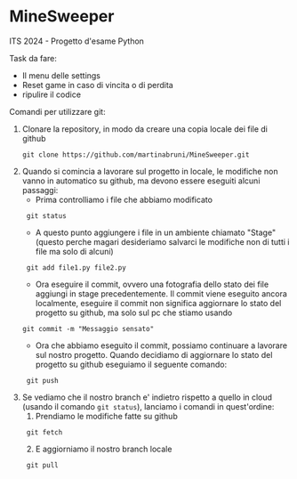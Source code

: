 # MineSweeper
ITS 2024 - Progetto d'esame Python

Task da fare:
- Il menu delle settings
- Reset game in caso di vincita o di perdita
- ripulire il codice


Comandi per utilizzare git:
1) Clonare la repository, in modo da creare una copia locale dei file di github
    ```commandline
    git clone https://github.com/martinabruni/MineSweeper.git
    ```
2) Quando si comincia a lavorare sul progetto in locale, le modifiche non vanno in automatico su github, ma devono essere eseguiti alcuni passaggi:
   * Prima controlliamo i file che abbiamo modificato
   ```commandline
    git status
    ```
   * A questo punto aggiungere i file in un ambiente chiamato "Stage" (questo perche magari desideriamo salvarci le modifiche non di tutti i file ma solo di alcuni)
   ```commandline
    git add file1.py file2.py
    ```
   * Ora eseguire il commit, ovvero una fotografia dello stato dei file aggiungi in stage precedentemente. Il commit viene eseguito ancora localmente, eseguire il commit non significa aggiornare lo stato del progetto su github, ma solo sul pc che stiamo usando
    ```commandline
    git commit -m "Messaggio sensato"
    ```
   * Ora che abbiamo eseguito il commit, possiamo continuare a lavorare sul nostro progetto. Quando decidiamo di aggiornare lo stato del progetto su github eseguiamo il seguente comando:
   ```commandline
    git push
    ```
3) Se vediamo che il nostro branch e' indietro rispetto a quello in cloud (usando il comando ```git status```), lanciamo i comandi in quest'ordine:
   1) Prendiamo le modifiche fatte su github   
   ```commandline
    git fetch
    ```
   2) E aggiorniamo il nostro branch locale
   ```commandline
    git pull
    ```
